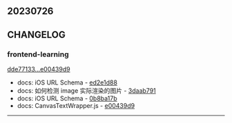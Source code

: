 ## 20230726

## CHANGELOG

### frontend-learning

[dde77133...e00439d9](https://github.com/zhbhun/frontend-learning/compare/dde77133...e00439d9)

* docs: iOS URL Schema - [ed2e1d88](https://github.com/zhbhun/frontend-learning/commit/ed2e1d8867ec03c19cab02e3cf031c74d235194e)
* docs: 如何检测 image 实际渲染的图片 - [3daab791](https://github.com/zhbhun/frontend-learning/commit/3daab7917203b70068b3f90fb0aa2444c79e3f2f)
* docs: iOS URL Schema - [0b8ba17b](https://github.com/zhbhun/frontend-learning/commit/0b8ba17b67c44ffd97346f471426ac14d0472b42)
* docs: CanvasTextWrapper.js - [e00439d9](https://github.com/zhbhun/frontend-learning/commit/e00439d9c16d34a9c718d7e69c6452df877f003e)

---

